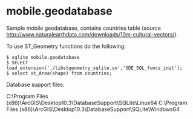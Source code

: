# mobile.geodatabase

Sample mobile geodatabase, contains countries table (source http://www.naturalearthdata.com/downloads/10m-cultural-vectors/).

To use ST_Geometry functions do the following:

```
$ sqlite mobile.geodatabase
$ SELECT load_extension('./libstgeometry_sqlite.so','SDE_SQL_funcs_init');
$ select st_Area(shape) from countries;
```

Database support files: 

C:\Program Files (x86)\ArcGIS\Desktop10.3\DatabaseSupport\SQLite\Linux64
C:\Program Files (x86)\ArcGIS\Desktop10.3\DatabaseSupport\SQLite\Windows64
